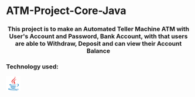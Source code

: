 <h1> ATM-Project-Core-Java </h1>
<h3 align="center">This project is to make an Automated Teller Machine ATM with User's Account and Password, Bank Account, with that users are able to Withdraw, Deposit and can view their Account Balance</h3>

<h3 align="left">Technology used: </h3>
<p align="left"> <a href="https://www.java.com" target="_blank" rel="noreferrer"> <img src="https://raw.githubusercontent.com/devicons/devicon/master/icons/java/java-original.svg" alt="java" width="40" height="40"/> </a> <a href="https://www.mysql.com/" target="_blank" rel="noreferrer"> </a> </p>
